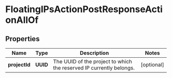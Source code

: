 

# FloatingIPsActionPostResponseActionAllOf


## Properties

| Name | Type | Description | Notes |
|------------ | ------------- | ------------- | -------------|
|**projectId** | **UUID** | The UUID of the project to which the reserved IP currently belongs. |  [optional] |



